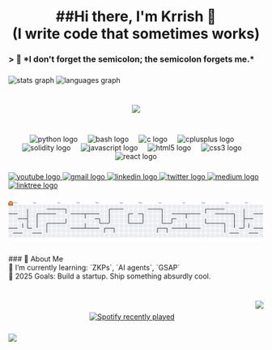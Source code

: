 <h1 align="center">##Hi there, I'm Krrish 👾<br>(I write code that sometimes works)</h1>

###

<h3 align="left">> 🧠 *I don't forget the semicolon; the semicolon forgets me.*</h3>

###

<div align="left">
  <img src="https://github-readme-stats.vercel.app/api?username=theskepticgeek&hide_title=false&hide_rank=false&show_icons=true&include_all_commits=true&count_private=true&disable_animations=false&theme=dracula&locale=en&hide_border=false" height="150" alt="stats graph"  />
  <img src="https://github-readme-stats.vercel.app/api/top-langs?username=theskepticgeek&locale=en&hide_title=false&layout=compact&card_width=320&langs_count=5&theme=dracula&hide_border=false" height="130" alt="languages graph"  />
</div>

###

<br clear="both">

<div align="center">
  <img src="https://profile-counter.glitch.me/theskepticgeek/count.svg?"  />
</div>

###

<br clear="both">

<div align="center">
  <img src="https://cdn.jsdelivr.net/gh/devicons/devicon/icons/python/python-original.svg" height="30" alt="python logo"  />
  <img width="12" />
  <img src="https://cdn.jsdelivr.net/gh/devicons/devicon/icons/bash/bash-original.svg" height="30" alt="bash logo"  />
  <img width="12" />
  <img src="https://cdn.jsdelivr.net/gh/devicons/devicon/icons/c/c-original.svg" height="30" alt="c logo"  />
  <img width="12" />
  <img src="https://cdn.jsdelivr.net/gh/devicons/devicon/icons/cplusplus/cplusplus-original.svg" height="30" alt="cplusplus logo"  />
  <img width="12" />
  <img src="https://cdn.jsdelivr.net/gh/devicons/devicon/icons/solidity/solidity-original.svg" height="30" alt="solidity logo"  />
  <img width="12" />
  <img src="https://cdn.jsdelivr.net/gh/devicons/devicon/icons/javascript/javascript-original.svg" height="30" alt="javascript logo"  />
  <img width="12" />
  <img src="https://cdn.jsdelivr.net/gh/devicons/devicon/icons/html5/html5-original.svg" height="30" alt="html5 logo"  />
  <img width="12" />
  <img src="https://cdn.jsdelivr.net/gh/devicons/devicon/icons/css3/css3-original.svg" height="30" alt="css3 logo"  />
  <img width="12" />
  <img src="https://cdn.jsdelivr.net/gh/devicons/devicon/icons/react/react-original.svg" height="30" alt="react logo"  />
</div>

###

<div align="left">
  <a href="https://www.youtube.com/@krriiiiishd" target="_blank">
    <img src="https://img.shields.io/static/v1?message=Youtube&logo=youtube&label=&color=FF0000&logoColor=white&labelColor=&style=for-the-badge" height="35" alt="youtube logo"  />
  </a>
  <a href="https://mail.google.com/mail/u/0/#inbox?compose=CllgCJTMXlRwDnJMFrzvDpfFldQBLgzsnLBjhGbczsGpbDsQBvJLbZgkFJXkqClkdjVQXZKXdwg" target="_blank">
    <img src="https://img.shields.io/static/v1?message=Gmail&logo=gmail&label=&color=D14836&logoColor=white&labelColor=&style=for-the-badge" height="35" alt="gmail logo"  />
  </a>
  <a href="https://linkedin.com/in/krrishdubey/" target="_blank">
    <img src="https://img.shields.io/static/v1?message=LinkedIn&logo=linkedin&label=&color=0077B5&logoColor=white&labelColor=&style=for-the-badge" height="35" alt="linkedin logo"  />
  </a>
  <a href="https://x.com/noskepticgeek" target="_blank">
    <img src="https://img.shields.io/static/v1?message=Twitter&logo=twitter&label=&color=1DA1F2&logoColor=white&labelColor=&style=for-the-badge" height="35" alt="twitter logo"  />
  </a>
  <a href="https://medium.com/@krrishdubey12" target="_blank">
    <img src="https://img.shields.io/static/v1?message=Medium&logo=medium&label=&color=12100E&logoColor=white&labelColor=&style=for-the-badge" height="35" alt="medium logo"  />
  </a>
  <a href="https://linktr.ee/krrishdubey" target="_blank">
    <img src="https://img.shields.io/static/v1?message=Linktree&logo=linktree&label=&color=1de9b6&logoColor=white&labelColor=&style=for-the-badge" height="35" alt="linktree logo"  />
  </a>
</div>

###

<picture>
  <source media="(prefers-color-scheme: dark)" srcset="https://raw.githubusercontent.com/theskepticgeek/theskepticgeek/output/pacman-contribution-graph-dark.svg">
  <source media="(prefers-color-scheme: light)" srcset="https://raw.githubusercontent.com/theskepticgeek/theskepticgeek/output/pacman-contribution-graph.svg">
  <img alt="pacman contribution graph" src="https://raw.githubusercontent.com/theskepticgeek/theskepticgeek/output/pacman-contribution-graph.svg">
</picture>

###

<p align="left">
### 🚀 About Me  <br>🌱 I’m currently learning: `ZKPs`, `AI agents`, `GSAP`  <br>🎯 2025 Goals: Build a startup. Ship something absurdly cool.
</p>

###

<br clear="both">

<img align="right" height="230" src="https://media2.giphy.com/media/v1.Y2lkPTc5MGI3NjExaWo2Nm41cWg1MDZ5YXY1NTNnems1cnVkeWlqanU0eml2OTF4MXc0NiZlcD12MV9naWZzX3NlYXJjaCZjdD1n/3o7qDQ4kcSD1PLM3BK/200.webp"  />

###

<div align="center">
  <a href="https://open.spotify.com/user/313ttwcci54p7woswgj2cfgiklsq">
    <img src="https://spotify-recently-played-readme.vercel.app/api?user=313ttwcci54p7woswgj2cfgiklsq&count=5&unique=true" alt="Spotify recently played"  />
  </a>
</div>

###

<img align="center" height="400" src="https://i.pinimg.com/600x315/f2/38/cf/f238cfeaa8a70e1862c479aa1b9d599e.jpg"  />

###
